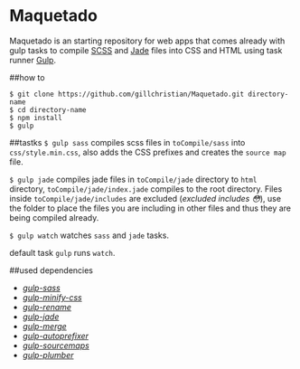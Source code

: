 # Maquetado

Maquetado is an starting repository for web apps that comes already with gulp tasks to compile [SCSS][1] and [Jade][2] files into CSS and HTML using task runner [Gulp][3].

##how to
```
$ git clone https://github.com/gillchristian/Maquetado.git directory-name
$ cd directory-name
$ npm install
$ gulp
```

##tastks
`$ gulp sass` compiles scss files in `toCompile/sass` into `css/style.min.css`, also adds the CSS prefixes and creates the `source map` file.

`$ gulp jade` compiles jade files in `toCompile/jade` directory to `html` directory, `toCompile/jade/index.jade` compiles to the root directory. Files inside `toCompile/jade/includes` are excluded (_excluded includes :flushed:_), use the folder to place the files you are including in other files and thus they are being compiled already.

`$ gulp watch` watches `sass` and `jade` tasks.

default task `gulp` runs `watch`.

##used dependencies

- [_gulp-sass_](4)
- [_gulp-minify-css_](5)
- [_gulp-rename_](6)
- [_gulp-jade_](7)
- [_gulp-merge_](8)
- [_gulp-autoprefixer_](9)
- [_gulp-sourcemaps_](10)
- [_gulp-plumber_](11)

[1]:http://sass-lang.com/
[2]:http://jade-lang.com/
[3]:http://gulpjs.com/
[4]:https://www.npmjs.com/package/gulp-sass
[5]:https://www.npmjs.com/package/gulp-minify-css
[6]:https://www.npmjs.com/package/gulp-rename
[7]:https://www.npmjs.com/package/gulp-jade
[8]:https://www.npmjs.com/package/gulp-merge
[9]:https://www.npmjs.com/package/gulp-autoprefixer
[10]:https://www.npmjs.com/package/gulp-sourcemaps
[11]:https://www.npmjs.com/package/gulp-plumber
